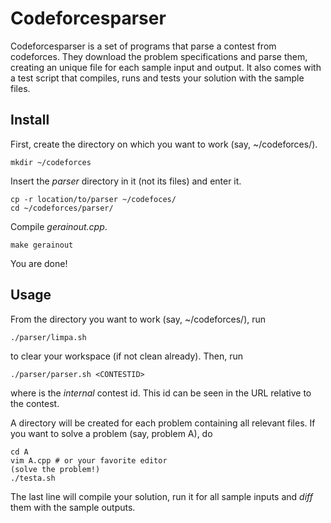 Codeforcesparser
================

Codeforcesparser is a set of programs that parse a contest from codeforces. They
download the problem specifications and parse them, creating an unique file for
each sample input and output. It also comes with a test script that compiles,
runs and tests your solution with the sample files.

Install
-------

First, create the directory on which you want to work (say, ~/codeforces/).

    mkdir ~/codeforces

Insert the *parser* directory in it (not its files) and enter it.

    cp -r location/to/parser ~/codefoces/
    cd ~/codeforces/parser/

Compile *gerainout.cpp*.

    make gerainout

You are done!

Usage
-----

From the directory you want to work (say, ~/codeforces/), run

    ./parser/limpa.sh

to clear your workspace (if not clean already). Then, run

    ./parser/parser.sh <CONTESTID>

where <CONTESTID> is the *internal* contest id. This id can be seen in the
URL relative to the contest.

A directory will be created for each problem containing all relevant files.
If you want to solve a problem (say, problem A), do

    cd A
    vim A.cpp # or your favorite editor
    (solve the problem!)
    ./testa.sh

The last line will compile your solution, run it for all sample inputs and
*diff* them with the sample outputs.
